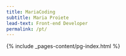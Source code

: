 ```yaml
---
title: MariaCoding
subtitle: Maria Proiete
lead-text: Front-end Developer
permalink: /pt/
---
```

{% include _pages-content/pg-index.html %}
